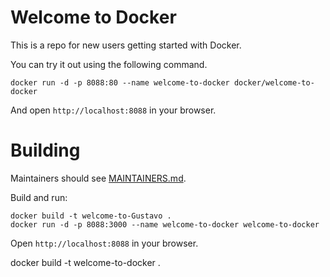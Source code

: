 # Welcome to Docker

This is a repo for new users getting started with Docker.

You can try it out using the following command.
```
docker run -d -p 8088:80 --name welcome-to-docker docker/welcome-to-docker
```
And open `http://localhost:8088` in your browser.

# Building

Maintainers should see [MAINTAINERS.md](MAINTAINERS.md).

Build and run:
```
docker build -t welcome-to-Gustavo . 
docker run -d -p 8088:3000 --name welcome-to-docker welcome-to-docker
```
Open `http://localhost:8088` in your browser.

docker build -t welcome-to-docker .

